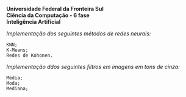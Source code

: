 <b>Universidade Federal da Fronteira Sul</b><br>
<b>Ciência da Computação - 6 fase</b><br>
<b>Inteligência Artificial</b><br>

<i>Implementação dos seguintes métodos de redes neurais:</i>

	KNN;
	K-Means;
	Redes de Kohonen.

<i>Implementação ddos seguintes filtros em imagens em tons de cinza:</i>

	Média;
	Moda;
	Mediana;
